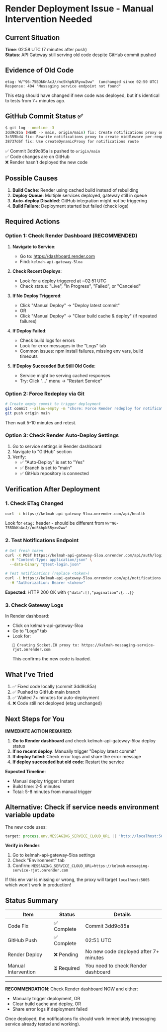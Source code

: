 # Render Deployment Issue - Manual Intervention Needed

## Current Situation
**Time**: 02:58 UTC (7 minutes after push)  
**Status**: API Gateway still serving old code despite GitHub commit pushed

## Evidence of Old Code
```
etag: W/"96-75BDkKnAcJ//ncSkhpN3Ryxw2ww"  (unchanged since 02:50 UTC)
Response: 404 "Messaging service endpoint not found"
```

This etag should have changed if new code was deployed, but it's identical to tests from 7+ minutes ago.

## GitHub Commit Status ✅
```bash
$ git log --oneline -3
3dd9c85a (HEAD -> main, origin/main) fix: Create notifications proxy once at startup
3c355bd4 fix: Rewrite notifications proxy to create middleware per-request
38737d6f fix: Use createDynamicProxy for notifications route
```

✅ Commit 3dd9c85a is pushed to `origin/main`  
✅ Code changes are on GitHub  
❌ Render hasn't deployed the new code

## Possible Causes

1. **Build Cache**: Render using cached build instead of rebuilding
2. **Deploy Queue**: Multiple services deployed, gateway still in queue
3. **Auto-deploy Disabled**: GitHub integration might not be triggering
4. **Build Failure**: Deployment started but failed (check logs)

## Required Actions

### Option 1: Check Render Dashboard (RECOMMENDED)

1. **Navigate to Service**:
   - Go to: https://dashboard.render.com
   - Find: `kelmah-api-gateway-5loa`

2. **Check Recent Deploys**:
   - Look for a deploy triggered at ~02:51 UTC
   - Check status: "Live", "In Progress", "Failed", or "Canceled"

3. **If No Deploy Triggered**:
   - Click "Manual Deploy" → "Deploy latest commit"
   - OR
   - Click "Manual Deploy" → "Clear build cache & deploy" (if repeated failures)

4. **If Deploy Failed**:
   - Check build logs for errors
   - Look for error messages in the "Logs" tab
   - Common issues: npm install failures, missing env vars, build timeouts

5. **If Deploy Succeeded But Still Old Code**:
   - Service might be serving cached responses
   - Try: Click "..." menu → "Restart Service"

### Option 2: Force Redeploy via Git

```bash
# Create empty commit to trigger deployment
git commit --allow-empty -m "chore: Force Render redeploy for notifications fix"
git push origin main
```

Then wait 5-10 minutes and retest.

### Option 3: Check Render Auto-Deploy Settings

1. Go to service settings in Render dashboard
2. Navigate to "GitHub" section
3. Verify:
   - ✅ "Auto-Deploy" is set to "Yes"
   - ✅ Branch is set to "main"
   - ✅ GitHub repository is connected

## Verification After Deployment

### 1. Check ETag Changed
```bash
curl -i https://kelmah-api-gateway-5loa.onrender.com/api/health
```

Look for `etag:` header - should be different from `W/"96-75BDkKnAcJ//ncSkhpN3Ryxw2ww"`

### 2. Test Notifications Endpoint
```bash
# Get fresh token
curl -X POST https://kelmah-api-gateway-5loa.onrender.com/api/auth/login \
  -H "Content-Type: application/json" \
  --data-binary "@test-login.json"

# Test notifications (replace <token>)
curl -i https://kelmah-api-gateway-5loa.onrender.com/api/notifications \
  -H "Authorization: Bearer <token>"
```

**Expected**: HTTP 200 OK with `{"data":[],"pagination":{...}}`

### 3. Check Gateway Logs
In Render dashboard:
- Click on kelmah-api-gateway-5loa
- Go to "Logs" tab
- Look for:
  ```
  🔌 Creating Socket.IO proxy to: https://kelmah-messaging-service-rjot.onrender.com
  ```
  This confirms the new code is loaded.

## What I've Tried

1. ✅ Fixed code locally (commit 3dd9c85a)
2. ✅ Pushed to GitHub main branch
3. ✅ Waited 7+ minutes for auto-deployment
4. ❌ Code still not deployed (etag unchanged)

## Next Steps for You

**IMMEDIATE ACTION REQUIRED**:

1. **Go to Render dashboard** and check kelmah-api-gateway-5loa deploy status
2. **If no recent deploy**: Manually trigger "Deploy latest commit"
3. **If deploy failed**: Check error logs and share the error message
4. **If deploy succeeded but old code**: Restart the service

**Expected Timeline**:
- Manual deploy trigger: Instant
- Build time: 2-5 minutes
- Total: 5-8 minutes from manual trigger

## Alternative: Check if service needs environment variable update

The new code uses:
```javascript
target: process.env.MESSAGING_SERVICE_CLOUD_URL || 'http://localhost:5005'
```

**Verify in Render**:
1. Go to kelmah-api-gateway-5loa settings
2. Check "Environment" tab
3. Confirm: `MESSAGING_SERVICE_CLOUD_URL=https://kelmah-messaging-service-rjot.onrender.com`

If this env var is missing or wrong, the proxy will target `localhost:5005` which won't work in production!

## Status Summary

| Item | Status | Details |
|------|--------|---------|
| Code Fix | ✅ Complete | Commit 3dd9c85a |
| GitHub Push | ✅ Complete | 02:51 UTC |
| Render Deploy | ❌ Pending | No new code deployed after 7+ minutes |
| Manual Intervention | ⏳ Required | You need to check Render dashboard |

---

**RECOMMENDATION**: Check Render dashboard NOW and either:
- Manually trigger deployment, OR
- Clear build cache and deploy, OR
- Share error logs if deployment failed

Once deployed, the notifications fix should work immediately (messaging service already tested and working).
